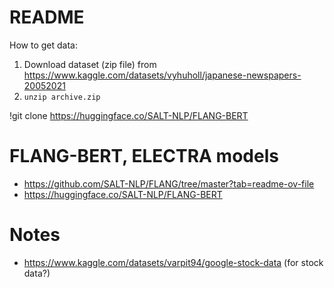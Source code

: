 # README

How to get data:
1. Download dataset (zip file) from https://www.kaggle.com/datasets/vyhuholl/japanese-newspapers-20052021
2. `unzip archive.zip`


!git clone https://huggingface.co/SALT-NLP/FLANG-BERT


# FLANG-BERT, ELECTRA models
- https://github.com/SALT-NLP/FLANG/tree/master?tab=readme-ov-file
- https://huggingface.co/SALT-NLP/FLANG-BERT

# Notes
- https://www.kaggle.com/datasets/varpit94/google-stock-data (for stock data?)